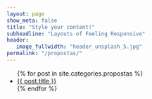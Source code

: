 ```yaml
---
layout: page
show_meta: false
title: "Style your content!"
subheadline: "Layouts of Feeling Responsive"
header:
   image_fullwidth: "header_unsplash_5.jpg"
permalink: "/propostas/"
---
```

<ul>
    {% for post in site.categories.propostas %}
    <li><a href="{{ site.url }}{{ post.url }}">{{ post.title }}</a></li>
    {% endfor %}
</ul>
